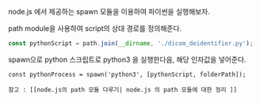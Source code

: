 

node.js 에서 제공하는 spawn 모듈을 이용하여 파이썬을 실행해보자.

path module을 사용하여 script의 상대 경로를 정의해준다.
```js
const pythonScript = path.join(__dirname, './dicom_deidentifier.py');
```

spawn으로 python 스크립트로 python3 을 실행한다음, 해당 인자값을 넣어준다.
```
const pythonProcess = spawn('python3', [pythonScript, folderPath]);
```




```ad-note
참고 : [[node.js의 path 모듈 다루기| node.js 의 path 모듈에 대한 정리 ]]
```

